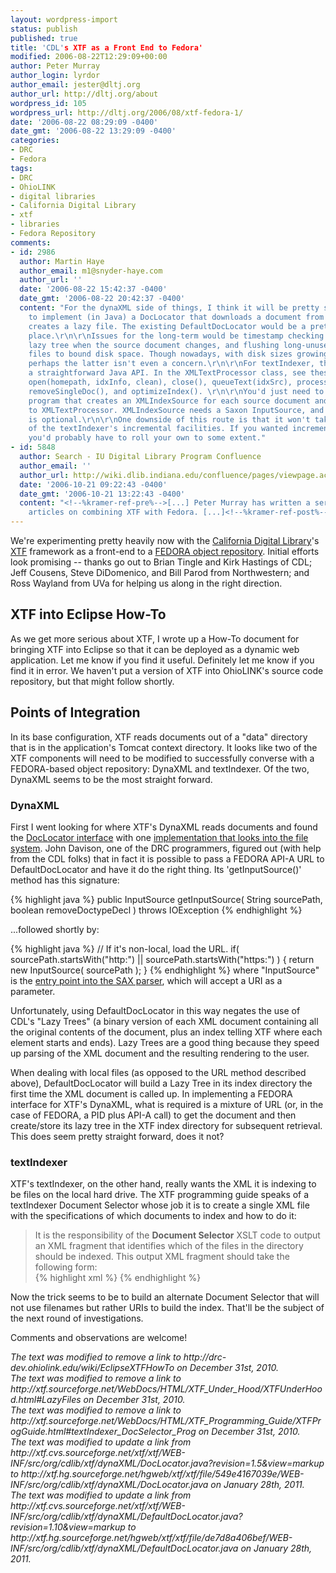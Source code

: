 ```yaml
---
layout: wordpress-import
status: publish
published: true
title: 'CDL's XTF as a Front End to Fedora'
modified: 2006-08-22T12:29:09+00:00
author: Peter Murray
author_login: lyrdor
author_email: jester@dltj.org
author_url: http://dltj.org/about
wordpress_id: 105
wordpress_url: http://dltj.org/2006/08/xtf-fedora-1/
date: '2006-08-22 08:29:09 -0400'
date_gmt: '2006-08-22 13:29:09 -0400'
categories:
- DRC
- Fedora
tags:
- DRC
- OhioLINK
- digital libraries
- California Digital Library
- xtf
- libraries
- Fedora Repository
comments:
- id: 2986
  author: Martin Haye
  author_email: m1@snyder-haye.com
  author_url: ''
  date: '2006-08-22 15:42:37 -0400'
  date_gmt: '2006-08-22 20:42:37 -0400'
  content: "For the dynaXML side of things, I think it will be pretty straightforward
    to implement (in Java) a DocLocator that downloads a document from Fedora and
    creates a lazy file. The existing DefaultDocLocator would be a pretty good starting
    place.\r\n\r\nIssues for the long-term would be timestamp checking to update the
    lazy tree when the source document changes, and flushing long-unused lazy tree
    files to bound disk space. Though nowadays, with disk sizes growing so quickly,
    perhaps the latter isn't even a concern.\r\n\r\nFor textIndexer, there is actually
    a straightforward Java API. In the XMLTextProcessor class, see these methods:
    open(homepath, idxInfo, clean), close(), queueText(idxSrc), processQueuedTexts(),
    removeSingleDoc(), and optimizeIndex(). \r\n\r\nYou'd just need to write a driver
    program that creates an XMLIndexSource for each source document and passes it
    to XMLTextProcessor. XMLIndexSource needs a Saxon InputSource, and the file path
    is optional.\r\n\r\nOne downside of this route is that it won't take advantage
    of the textIndexer's incremental facilities. If you wanted incremental indexing,
    you'd probably have to roll your own to some extent."
- id: 5848
  author: Search - IU Digital Library Program Confluence
  author_email: ''
  author_url: http://wiki.dlib.indiana.edu/confluence/pages/viewpage.action;jsessionid=E9047556F819B382215BF01036AE5783?pageId=491
  date: '2006-10-21 09:22:43 -0400'
  date_gmt: '2006-10-21 13:22:43 -0400'
  content: "<!--%kramer-ref-pre%-->[...] Peter Murray has written a series of blog
    articles on combining XTF with Fedora. [...]<!--%kramer-ref-post%-->"
---
```

<p>We're experimenting pretty heavily now with the <a href="http://cdlib.org/" title="California Digital Library">California Digital Library</a>'s <a href="http://sourceforge.net/projects/xtf" title="SourceForge.net: eXtensible Text Framework (XTF)">XTF</a> framework as a front-end to a <a href="http://www.fedora.info/" title="Fedora">FEDORA object repository</a>.  Initial efforts look promising -- thanks go out to Brian Tingle and Kirk Hastings of CDL; Jeff Cousens, Steve DiDomenico, and Bill Parod from Northwestern; and Ross Wayland from UVa for helping us along in the right direction.</p>
<h2>XTF into Eclipse How-To</h2>
<p>As we get more serious about XTF, I wrote up a <span class="removed_link" title="http://drc-dev.ohiolink.edu/wiki/EclipseXTFHowTo">How-To document for bringing XTF into Eclipse</span> so that it can be deployed as a dynamic web application.  Let me know if you find it useful.  Definitely let me know if you find it in error.  We haven't put a version of XTF into OhioLINK's source code repository, but that might follow shortly.</p>
<h2>Points of Integration</h2>
<p>In its base configuration, XTF reads documents out of a "data" directory that is in the application's Tomcat context directory.  It looks like two of the XTF components will need to be modified to successfully converse with a FEDORA-based object repository:  DynaXML and textIndexer.  Of the two, DynaXML seems to be the most straight forward.</p>
<h3>DynaXML</h3>
<p>First I went looking for where XTF's DynaXML reads documents and found the <a href="http://xtf.hg.sourceforge.net/hgweb/xtf/xtf/file/549e4167039e/WEB-INF/src/org/cdlib/xtf/dynaXML/DocLocator.java" title="">DocLocator interface</a> with one <a href="http://xtf.hg.sourceforge.net/hgweb/xtf/xtf/file/de7d8a406bef/WEB-INF/src/org/cdlib/xtf/dynaXML/DefaultDocLocator.java" title="">implementation that looks into the file system</a>.  John Davison, one of the DRC programmers, figured out (with help from the CDL folks) that in fact it is possible to pass a FEDORA API-A URL to DefaultDocLocator and have it do the right thing.  Its 'getInputSource()' method has this signature:</p>
{% highlight java %}
public InputSource getInputSource( String sourcePath,
     boolean removeDoctypeDecl ) throws IOException
{% endhighlight %}
<p>...followed shortly by:</p>
{% highlight java %}
// If it's non-local, load the URL.
if( sourcePath.startsWith("http:") ||
      sourcePath.startsWith("https:") )
{
      return new InputSource( sourcePath );
}
{% endhighlight %}
where "InputSource" is the <a href="http://www.docjar.com/docs/api/org/xml/sax/InputSource.html" title="InputSource">entry point into the SAX parser</a>, which will accept a URI as a parameter.</p>
<p>Unfortunately, using DefaultDocLocator in this way negates the use of <span class="removed_link" title="http://xtf.sourceforge.net/WebDocs/HTML/XTF_Under_Hood/XTFUnderHood.html#LazyFiles">CDL's "Lazy Trees"</span> (a binary version of each XML document containing all the original contents of the document, plus an index telling XTF where each element starts and ends).  Lazy Trees are a good thing because they speed up parsing of the XML document and the resulting rendering to the user.</p>
<p>When dealing with local files (as opposed to the URL method described above), DefaultDocLocator will build a Lazy Tree in its index directory the first time the XML document is called up.  In implementing a FEDORA interface for XTF's DynaXML, what is required is a mixture of URL (or, in the case of FEDORA, a PID plus API-A call) to get the document and then create/store its lazy tree in the XTF index directory for subsequent retrieval.  This does seem pretty straight forward, does it not?</p>
<h3>textIndexer</h3>
<p>XTF's textIndexer, on the other hand, really wants the XML it is indexing to be files on the local hard drive.  The XTF programming guide speaks of a <span class="removed_link" title="http://xtf.sourceforge.net/WebDocs/HTML/XTF_Programming_Guide/XTFProgGuide.html#textIndexer_DocSelector_Prog">textIndexer Document Selector</span> whose job it is to create a single XML file with the specifications of which documents to index and how to do it:</p>
<blockquote><p>
It is the responsibility of the <b>Document Selector</b> XSLT code to output an XML fragment that identifies which of the files in the directory should be indexed. This output XML fragment should take the following form:<br />
{% highlight xml %}
<indexfiles>
    <indexfile fileName      = "FileName"
               {format       = "FileFormatID"}
               {preFilter    = "PreFilterPath"}
               {displayStyle = "DocumentFormatterPath"}>
</indexfile></indexfiles>
{% endhighlight %}
</p></blockquote>
<p>Now the trick seems to be to build an alternate Document Selector that will not use filenames but rather URIs to build the index.  That'll be the subject of the next round of investigations.</p>
<p>Comments and observations are welcome!
<p style="padding:0;margin:0;font-style:italic;" class="removed_link">The text was modified to remove a link to http://drc-dev.ohiolink.edu/wiki/EclipseXTFHowTo on December 31st, 2010.</p>
<p style="padding:0;margin:0;font-style:italic;" class="removed_link">The text was modified to remove a link to http://xtf.sourceforge.net/WebDocs/HTML/XTF_Under_Hood/XTFUnderHood.html#LazyFiles on December 31st, 2010.</p>
<p style="padding:0;margin:0;font-style:italic;" class="removed_link">The text was modified to remove a link to http://xtf.sourceforge.net/WebDocs/HTML/XTF_Programming_Guide/XTFProgGuide.html#textIndexer_DocSelector_Prog on December 31st, 2010.</p>
<p style="padding:0;margin:0;font-style:italic;">The text was modified to update a link from http://xtf.cvs.sourceforge.net/xtf/xtf/WEB-INF/src/org/cdlib/xtf/dynaXML/DocLocator.java?revision=1.5&view=markup to http://xtf.hg.sourceforge.net/hgweb/xtf/xtf/file/549e4167039e/WEB-INF/src/org/cdlib/xtf/dynaXML/DocLocator.java on January 28th, 2011.</p>
<p style="padding:0;margin:0;font-style:italic;">The text was modified to update a link from http://xtf.cvs.sourceforge.net/xtf/xtf/WEB-INF/src/org/cdlib/xtf/dynaXML/DefaultDocLocator.java?revision=1.10&view=markup to http://xtf.hg.sourceforge.net/hgweb/xtf/xtf/file/de7d8a406bef/WEB-INF/src/org/cdlib/xtf/dynaXML/DefaultDocLocator.java on January 28th, 2011.</p>
